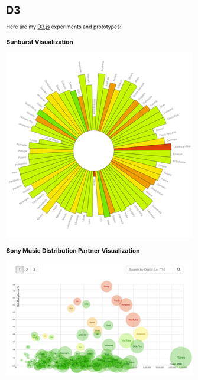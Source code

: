 D3
==

Here are my [D3.js](http://d3js.org/ "D3js.org") experiments and prototypes: 

### Sunburst Visualization

![Sunburst](/sunburst/sunburst-sm.gif)


### Sony Music Distribution Partner Visualization

![Sunburst](/partnerviz/partnerviz.gif)



